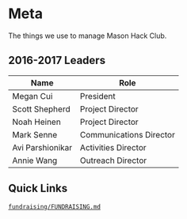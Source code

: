 # Meta

The things we use to manage Mason Hack Club.

## 2016-2017 Leaders

| Name             | Role                    |
| ---------------- | ----------------------- |
| Megan Cui        | President               |
| Scott Shepherd   | Project Director        |
| Noah Heinen      | Project Director        |
| Mark Senne       | Communications Director |
| Avi Parshionikar | Activities Director     |
| Annie Wang       | Outreach Director       |

## Quick Links
[`fundraising/FUNDRAISING.md`](fundraising/FUNDRAISING.md)  
